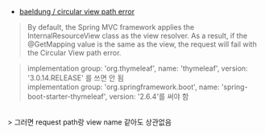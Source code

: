 - [baeldung / circular view path error](https://www.baeldung.com/spring-circular-view-path-error)

> By default, the Spring MVC framework applies the InternalResourceView class as the view resolver. As a result, if the @GetMapping value is the same as the view, the request will fail with the Circular View path error.


> implementation group: 'org.thymeleaf', name: 'thymeleaf', version: '3.0.14.RELEASE' 를 쓰면 안 됨
> <br/>
> implementation group: 'org.springframework.boot', name: 'spring-boot-starter-thymeleaf', version: '2.6.4'를 써야 함
<br/>
> 그러면 request path랑 view name 같아도 상관없음
